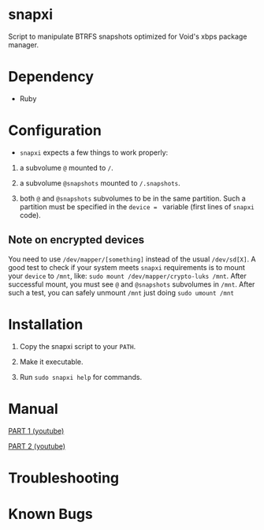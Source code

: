 # snapxi

Script to manipulate BTRFS snapshots optimized for Void's xbps package manager. 

# Dependency

- Ruby

# Configuration

- `snapxi` expects a few things to work properly:

1. a subvolume `@` mounted to `/`.

2. a subvolume `@snapshots` mounted to `/.snapshots`. 

3. both `@` and `@snapshots` subvolumes to be in the same partition.
Such a partition  must be specified in the `device = ` variable (first lines of 
`snapxi` code). 

## Note on encrypted devices

You need to use `/dev/mapper/[something]` instead of the usual `/dev/sd[X]`. A good test to 
check if your system meets `snapxi` requirements is to mount your `device` to `/mnt`, like:
`sudo mount /dev/mapper/crypto-luks /mnt`. After successful mount, you must see `@` and  `@snapshots` subvolumes in `/mnt`. After such a test, you can safely unmount `/mnt` just doing `sudo umount /mnt`


# Installation

1. Copy the snapxi script to your `PATH`.

2. Make it executable.

3. Run `sudo snapxi help` for commands. 

# Manual

[PART 1 (youtube)](https://youtu.be/JxDLSmV75ww)

[PART 2 (youtube)](https://youtu.be/Yuosif8C80c)

# Troubleshooting

# Known Bugs
